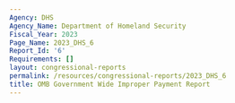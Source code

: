 ```yaml
---
Agency: DHS
Agency_Name: Department of Homeland Security
Fiscal_Year: 2023
Page_Name: 2023_DHS_6
Report_Id: '6'
Requirements: []
layout: congressional-reports
permalink: /resources/congressional-reports/2023_DHS_6
title: OMB Government Wide Improper Payment Report
---
```


